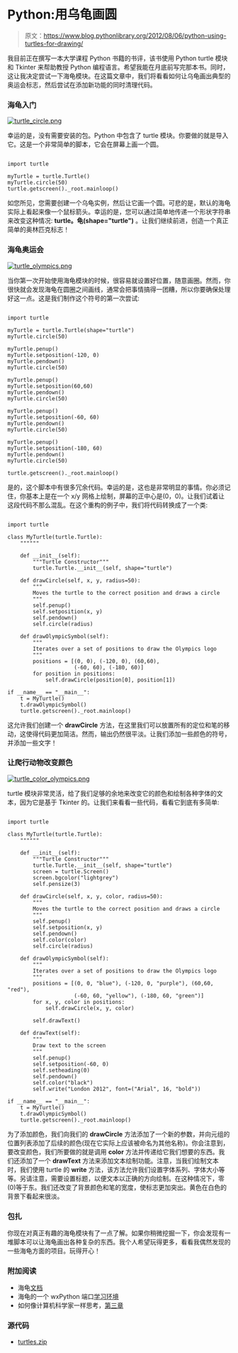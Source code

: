 # Python:用乌龟画圆

> 原文：<https://www.blog.pythonlibrary.org/2012/08/06/python-using-turtles-for-drawing/>

我目前正在撰写一本大学课程 Python 书籍的书评，该书使用 Python turtle 模块和 Tkinter 来帮助教授 Python 编程语言。希望我能在月底前写完那本书。同时，这让我决定尝试一下海龟模块。在这篇文章中，我们将看看如何让乌龟画出典型的奥运会标志，然后尝试在添加新功能的同时清理代码。

### 海龟入门

[![](img/3897aa13f4e58e46654013384e87d36e.png "turtle_circle.png")](https://www.blog.pythonlibrary.org/wp-content/uploads/2012/08/turtle_ex.png)

幸运的是，没有需要安装的包。Python 中包含了 turtle 模块。你要做的就是导入它。这是一个非常简单的脚本，它会在屏幕上画一个圆。

```

import turtle

myTurtle = turtle.Turtle()
myTurtle.circle(50)
turtle.getscreen()._root.mainloop()

```

如您所见，您需要创建一个乌龟实例，然后让它画一个圆。可悲的是，默认的海龟实际上看起来像一个鼠标箭头。幸运的是，您可以通过简单地传递一个形状字符串来改变这种情况: **turtle。龟(shape="turtle")** 。让我们继续前进，创造一个真正简单的奥林匹克标志！

### 海龟奥运会

[![](img/51a54c4d267153a2e41fe69e9579b839.png "turtle_olympics.png")](https://www.blog.pythonlibrary.org/wp-content/uploads/2012/08/turtle_olympics.png)

当你第一次开始使用海龟模块的时候，很容易就设置好位置，随意画圈。然而，你很快就会发现海龟在圆圈之间画线，通常会把事情搞得一团糟，所以你要确保处理好这一点。这是我们制作这个符号的第一次尝试:

```

import turtle

myTurtle = turtle.Turtle(shape="turtle")
myTurtle.circle(50)

myTurtle.penup()
myTurtle.setposition(-120, 0)
myTurtle.pendown()
myTurtle.circle(50)

myTurtle.penup()
myTurtle.setposition(60,60)
myTurtle.pendown()
myTurtle.circle(50)

myTurtle.penup()
myTurtle.setposition(-60, 60)
myTurtle.pendown()
myTurtle.circle(50)

myTurtle.penup()
myTurtle.setposition(-180, 60)
myTurtle.pendown()
myTurtle.circle(50)

turtle.getscreen()._root.mainloop()

```

是的，这个脚本中有很多冗余代码。幸运的是，这也是非常明显的事情。你必须记住，你基本上是在一个 x/y 网格上绘制，屏幕的正中心是(0，0)。让我们试着让这段代码不那么混乱。在这个重构的例子中，我们将代码转换成了一个类:

```

import turtle

class MyTurtle(turtle.Turtle):
    """"""

    def __init__(self):
        """Turtle Constructor"""
        turtle.Turtle.__init__(self, shape="turtle")

    def drawCircle(self, x, y, radius=50):
        """
        Moves the turtle to the correct position and draws a circle
        """
        self.penup()
        self.setposition(x, y)
        self.pendown()
        self.circle(radius)

    def drawOlympicSymbol(self):
        """
        Iterates over a set of positions to draw the Olympics logo
        """
        positions = [(0, 0), (-120, 0), (60,60),
                     (-60, 60), (-180, 60)]
        for position in positions:
            self.drawCircle(position[0], position[1])

if __name__ == "__main__":
    t = MyTurtle()
    t.drawOlympicSymbol()
    turtle.getscreen()._root.mainloop()

```

这允许我们创建一个 **drawCircle** 方法，在这里我们可以放置所有的定位和笔的移动，这使得代码更加简洁。然而，输出仍然很平淡。让我们添加一些颜色的符号，并添加一些文字！

### 让爬行动物改变颜色

[![](img/0c81f16afcb06373d9e337c22bffe17d.png "turtle_color_olympics.png")](https://www.blog.pythonlibrary.org/wp-content/uploads/2012/08/turtle_color_olympics.png)

turtle 模块非常灵活，给了我们足够的余地来改变它的颜色和绘制各种字体的文本，因为它是基于 Tkinter 的。让我们来看看一些代码，看看它到底有多简单:

```

import turtle

class MyTurtle(turtle.Turtle):
    """"""

    def __init__(self):
        """Turtle Constructor"""
        turtle.Turtle.__init__(self, shape="turtle")
        screen = turtle.Screen()
        screen.bgcolor("lightgrey")
        self.pensize(3)

    def drawCircle(self, x, y, color, radius=50):
        """
        Moves the turtle to the correct position and draws a circle
        """
        self.penup()
        self.setposition(x, y)
        self.pendown()
        self.color(color)
        self.circle(radius)

    def drawOlympicSymbol(self):
        """
        Iterates over a set of positions to draw the Olympics logo
        """
        positions = [(0, 0, "blue"), (-120, 0, "purple"), (60,60, "red"),
                     (-60, 60, "yellow"), (-180, 60, "green")]
        for x, y, color in positions:
            self.drawCircle(x, y, color)

        self.drawText()

    def drawText(self):
        """
        Draw text to the screen
        """
        self.penup()
        self.setposition(-60, 0)
        self.setheading(0)
        self.pendown()
        self.color("black")
        self.write("London 2012", font=("Arial", 16, "bold"))

if __name__ == "__main__":
    t = MyTurtle()
    t.drawOlympicSymbol()
    turtle.getscreen()._root.mainloop()

```

为了添加颜色，我们向我们的 **drawCircle** 方法添加了一个新的参数，并向元组的位置列表添加了后续的颜色(现在它实际上应该被命名为其他名称)。你会注意到，要改变颜色，我们所要做的就是调用 **color** 方法并传递给它我们想要的东西。我们还添加了一个 **drawText** 方法来添加文本绘制功能。注意，当我们绘制文本时，我们使用 turtle 的 **write** 方法，该方法允许我们设置字体系列、字体大小等等。另请注意，需要设置标题，以便文本以正确的方向绘制。在这种情况下，零(0)等于东。我们还改变了背景颜色和笔的宽度，使标志更加突出。黄色在白色的背景下看起来很淡。

### 包扎

你现在对真正有趣的海龟模块有了一点了解。如果你稍微挖掘一下，你会发现有一堆脚本可以让海龟画出各种复杂的东西。我个人希望玩得更多，看看我偶然发现的一些海龟方面的项目。玩得开心！

### 附加阅读

*   海龟[文档](http://docs.python.org/library/turtle.html)
*   海龟的一个 wxPython 端口[学习环境](http://pythonturtle.org/)
*   如何像计算机科学家一样思考，[第三章](http://openbookproject.net/thinkcs/python/english3e/hello_little_turtles.html)

### 源代码

*   [turtles.zip](https://www.blog.pythonlibrary.org/wp-content/uploads/2012/08/turtles.zip)